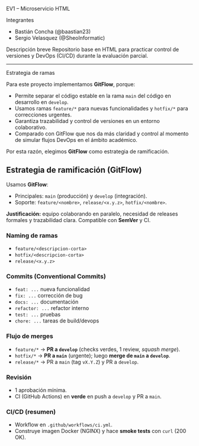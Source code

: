 EV1 – Microservicio HTML

Integrantes
- Bastián Concha (@baastian23)
- Sergio Velasquez (@SheoInformatic)

Descripción breve
Repositorio base en HTML para practicar control de versiones y DevOps (CI/CD) durante la evaluación parcial.

---

Estrategia de ramas

Para este proyecto implementamos **GitFlow**, porque:

- Permite separar el código estable en la rama `main` del código en desarrollo en `develop`.
- Usamos ramas `feature/*` para nuevas funcionalidades y `hotfix/*` para correcciones urgentes.
- Garantiza trazabilidad y control de versiones en un entorno colaborativo.
- Comparado con GitFlow que nos da más claridad y control al momento de simular flujos DevOps en el ámbito académico.

Por esta razón, elegimos **GitFlow** como estrategia de ramificación.


## Estrategia de ramificación (GitFlow)
Usamos **GitFlow**:
- Principales: `main` (producción) y `develop` (integración).
- Soporte: `feature/<nombre>`, `release/<x.y.z>`, `hotfix/<nombre>`.

**Justificación:** equipo colaborando en paralelo, necesidad de releases formales y trazabilidad clara. Compatible con **SemVer** y CI.

### Naming de ramas
- `feature/<descripcion-corta>`
- `hotfix/<descripcion-corta>`
- `release/<x.y.z>`

### Commits (Conventional Commits)
- `feat: ...` nueva funcionalidad
- `fix: ...` corrección de bug
- `docs: ...` documentación
- `refactor: ...` refactor interno
- `test: ...` pruebas
- `chore: ...` tareas de build/devops

### Flujo de merges
- `feature/*` → **PR a `develop`** (checks verdes, 1 review, *squash merge*).
- `hotfix/*` → **PR a `main`** (urgente); luego **merge de `main` a `develop`**.
- `release/*` → PR a `main` (tag `vX.Y.Z`) y PR a `develop`.

### Revisión
- 1 aprobación mínima.
- CI (GitHub Actions) en **verde** en push a `develop` y PR a `main`.

### CI/CD (resumen)
- Workflow en `.github/workflows/ci.yml`.
- Construye imagen Docker (NGINX) y hace **smoke tests** con `curl` (200 OK).
